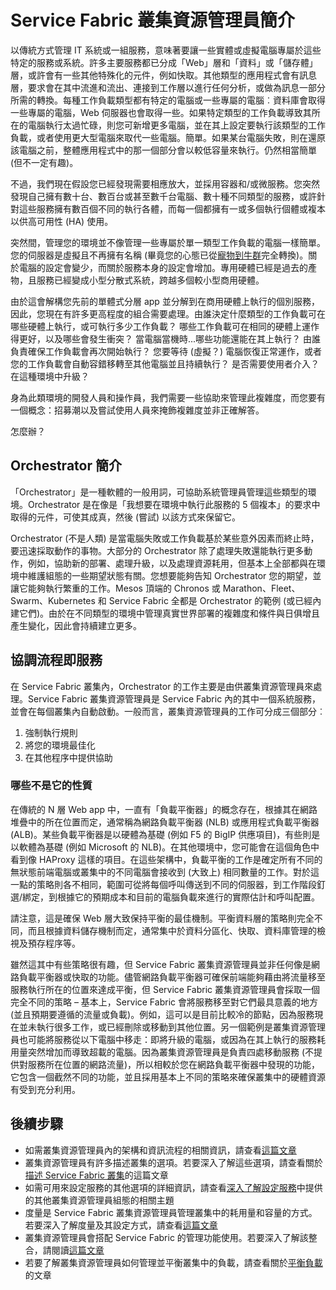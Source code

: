 <properties
   pageTitle="Service Fabric 叢集資源管理員簡介 | Microsoft Azure"
   description="Service Fabric 叢集資源管理員簡介。"
   services="service-fabric"
   documentationCenter=".net"
   authors="masnider"
   manager="timlt"
   editor=""/>

<tags
   ms.service="Service-Fabric"
   ms.devlang="dotnet"
   ms.topic="article"
   ms.tgt_pltfrm="NA"
   ms.workload="NA"
   ms.date="08/19/2016"
   ms.author="masnider"/>

# Service Fabric 叢集資源管理員簡介
以傳統方式管理 IT 系統或一組服務，意味著要讓一些實體或虛擬電腦專屬於這些特定的服務或系統。許多主要服務都已分成「Web」層和「資料」或「儲存體」層，或許會有一些其他特殊化的元件，例如快取。其他類型的應用程式會有訊息層，要求會在其中流進和流出、連接到工作層以進行任何分析，或做為訊息一部分所需的轉換。每種工作負載類型都有特定的電腦或一些專屬的電腦︰資料庫會取得一些專屬的電腦，Web 伺服器也會取得一些。如果特定類型的工作負載導致其所在的電腦執行太過忙碌，則您可新增更多電腦，並在其上設定要執行該類型的工作負載，或者使用更大型電腦來取代一些電腦。簡單。如果某台電腦失敗，則在還原該電腦之前，整體應用程式中的那一個部分會以較低容量來執行。仍然相當簡單 (但不一定有趣)。

不過，我們現在假設您已經發現需要相應放大，並採用容器和/或微服務。您突然發現自己擁有數十台、數百台或甚至數千台電腦、數十種不同類型的服務，或許針對這些服務擁有數百個不同的執行各體，而每一個都擁有一或多個執行個體或複本以供高可用性 (HA) 使用。

突然間，管理您的環境並不像管理一些專屬於單一類型工作負載的電腦一樣簡單。您的伺服器是虛擬且不再擁有名稱 (畢竟您的心態已從[寵物到牛群](http://www.slideshare.net/randybias/architectures-for-open-and-scalable-clouds/20)完全轉換)。關於電腦的設定會變少，而關於服務本身的設定會增加。專用硬體已經是過去的產物，且服務已經變成小型分散式系統，跨越多個較小型商用硬體。

由於這會解構您先前的單體式分層 app 並分解到在商用硬體上執行的個別服務，因此，您現在有許多更高程度的組合需要處理。由誰決定什麼類型的工作負載可在哪些硬體上執行，或可執行多少工作負載？ 哪些工作負載可在相同的硬體上運作得更好，以及哪些會發生衝突？ 當電腦當機時...哪些功能還能在其上執行？ 由誰負責確保工作負載會再次開始執行？ 您要等待 (虛擬？) 電腦恢復正常運作，或者您的工作負載會自動容錯移轉至其他電腦並且持續執行？ 是否需要使用者介入？ 在這種環境中升級？

身為此類環境的開發人員和操作員，我們需要一些協助來管理此複雜度，而您要有一個概念：招募潮以及嘗試使用人員來掩飾複雜度並非正確解答。

怎麼辦？

## Orchestrator 簡介
「Orchestrator」是一種軟體的一般用詞，可協助系統管理員管理這些類型的環境。Orchestrator 是在像是「我想要在環境中執行此服務的 5 個複本」的要求中取得的元件，可使其成真，然後 (嘗試) 以該方式來保留它。

Orchestrator (不是人類) 是當電腦失敗或工作負載基於某些意外因素而終止時，要迅速採取動作的事物。大部分的 Orchestrator 除了處理失敗還能執行更多動作，例如，協助新的部署、處理升級，以及處理資源耗用，但基本上全部都與在環境中維護組態的一些期望狀態有關。您想要能夠告知 Orchestrator 您的期望，並讓它能夠執行繁重的工作。Mesos 頂端的 Chronos 或 Marathon、Fleet、Swarm、Kubernetes 和 Service Fabric 全都是 Orchestrator 的範例 (或已經內建它們)。由於在不同類型的環境中管理真實世界部署的複雜度和條件與日俱增且產生變化，因此會持續建立更多。

## 協調流程即服務
在 Service Fabric 叢集內，Orchestrator 的工作主要是由供叢集資源管理員來處理。Service Fabric 叢集資源管理員是 Service Fabric 內的其中一個系統服務，並會在每個叢集內自動啟動。一般而言，叢集資源管理員的工作可分成三個部分︰

1. 強制執行規則
2. 將您的環境最佳化
3. 在其他程序中提供協助

### 哪些不是它的性質
在傳統的 N 層 Web app 中，一直有「負載平衡器」的概念存在，根據其在網路堆疊中的所在位置而定，通常稱為網路負載平衡器 (NLB) 或應用程式負載平衡器 (ALB)。某些負載平衡器是以硬體為基礎 (例如 F5 的 BigIP 供應項目)，有些則是以軟體為基礎 (例如 Microsoft 的 NLB)。在其他環境中，您可能會在這個角色中看到像 HAProxy 這樣的項目。在這些架構中，負載平衡的工作是確定所有不同的無狀態前端電腦或叢集中的不同電腦會接收到 (大致上) 相同數量的工作。對於這一點的策略則各不相同，範圍可從將每個呼叫傳送到不同的伺服器，到工作階段釘選/綁定，到根據它的預期成本和目前的電腦負載來進行的實際估計和呼叫配置。

請注意，這是確保 Web 層大致保持平衡的最佳機制。平衡資料層的策略則完全不同，而且根據資料儲存機制而定，通常集中於資料分區化、快取、資料庫管理的檢視及預存程序等。

雖然這其中有些策略很有趣，但 Service Fabric 叢集資源管理員並非任何像是網路負載平衡器或快取的功能。儘管網路負載平衡器可確保前端能夠藉由將流量移至服務執行所在的位置來達成平衡，但 Service Fabric 叢集資源管理員會採取一個完全不同的策略 – 基本上，Service Fabric 會將服務移至對它們最具意義的地方 (並且預期要遵循的流量或負載)。例如，這可以是目前比較冷的節點，因為服務現在並未執行很多工作，或已經刪除或移動到其他位置。另一個範例是叢集資源管理員也可能將服務從以下電腦中移走：即將升級的電腦，或因為在其上執行的服務耗用量突然增加而導致超載的電腦。因為叢集資源管理員是負責四處移動服務 (不提供對服務所在位置的網路流量)，所以相較於您在網路負載平衡器中發現的功能，它包含一個截然不同的功能，並且採用基本上不同的策略來確保叢集中的硬體資源有受到充分利用。

## 後續步驟
- 如需叢集資源管理員內的架構和資訊流程的相關資訊，請查看[這篇文章](service-fabric-cluster-resource-manager-architecture.md)
- 叢集資源管理員有許多描述叢集的選項。若要深入了解這些選項，請查看關於[描述 Service Fabric 叢集](service-fabric-cluster-resource-manager-cluster-description.md)的這篇文章
- 如需可用來設定服務的其他選項的詳細資訊，請查看[深入了解設定服務](service-fabric-cluster-resource-manager-configure-services.md)中提供的其他叢集資源管理員組態的相關主題
- 度量是 Service Fabric 叢集資源管理員管理叢集中的耗用量和容量的方式。若要深入了解度量及其設定方式，請查看[這篇文章](service-fabric-cluster-resource-manager-metrics.md)
- 叢集資源管理員會搭配 Service Fabric 的管理功能使用。若要深入了解該整合，請閱讀[這篇文章](service-fabric-cluster-resource-manager-management-integration.md)
- 若要了解叢集資源管理員如何管理並平衡叢集中的負載，請查看關於[平衡負載](service-fabric-cluster-resource-manager-balancing.md)的文章

<!---HONumber=AcomDC_0824_2016-->